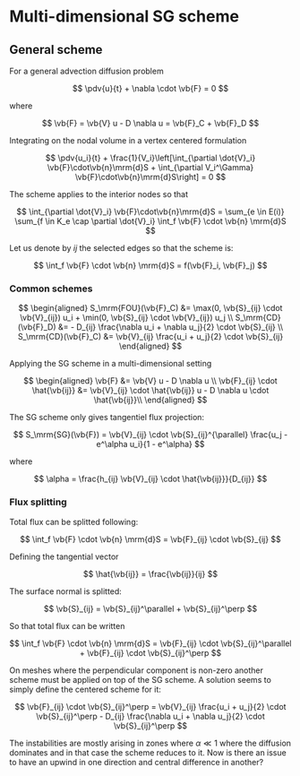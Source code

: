 # Multi-dimensional SG scheme


## General scheme

For a general advection diffusion problem

$$
\pdv{u}{t} + \nabla \cdot \vb{F} = 0
$$

where

$$
\vb{F} = \vb{V} u - D \nabla u = \vb{F}_C + \vb{F}_D
$$

Integrating on the nodal volume in a vertex centered formulation

$$
\pdv{u_i}{t} + \frac{1}{V_i}\left[\int_{\partial \dot{V}_i} \vb{F}\cdot\vb{n}\mrm{d}S + \int_{\partial V_i^\Gamma} \vb{F}\cdot\vb{n}\mrm{d}S\right] = 0
$$

The scheme applies to the interior nodes so that

$$
\int_{\partial \dot{V}_i} \vb{F}\cdot\vb{n}\mrm{d}S = \sum_{e \in E(i)} \sum_{f \in K_e \cap \partial \dot{V}_i} \int_f \vb{F} \cdot \vb{n} \mrm{d}S
$$

Let us denote by $ij$ the selected edges so that the scheme is:

$$
\int_f \vb{F} \cdot \vb{n} \mrm{d}S = f(\vb{F}_i, \vb{F}_j)
$$

### Common schemes

$$
\begin{aligned}
S_\mrm{FOU}(\vb{F}_C) &= \max(0, \vb{S}_{ij} \cdot \vb{V}_{ij}) u_i + \min(0, \vb{S}_{ij} \cdot \vb{V}_{ij}) u_j \\
S_\mrm{CD}(\vb{F}_D) &= - D_{ij} \frac{\nabla u_i + \nabla u_j}{2} \cdot \vb{S}_{ij} \\
S_\mrm{CD}(\vb{F}_C) &= \vb{V}_{ij} \frac{u_i + u_j}{2} \cdot \vb{S}_{ij}
\end{aligned}
$$

Applying the SG scheme in a multi-dimensional setting

$$
\begin{aligned}
\vb{F} &= \vb{V} u - D \nabla u \\
\vb{F}_{ij} \cdot \hat{\vb{ij}} &= \vb{V}_{ij} \cdot \hat{\vb{ij}} u - D \nabla u \cdot \hat{\vb{ij}}\\
\end{aligned}
$$

The SG scheme only gives tangentiel flux projection:

$$
S_\mrm{SG}(\vb{F}) = \vb{V}_{ij} \cdot \vb{S}_{ij}^{\parallel} \frac{u_j - e^\alpha u_i}{1 - e^\alpha} 
$$

where 

$$
\alpha = \frac{h_{ij} \vb{V}_{ij} \cdot \hat{\vb{ij}}}{D_{ij}}
$$

### Flux splitting

Total flux can be splitted following:

$$
\int_f \vb{F} \cdot \vb{n} \mrm{d}S = \vb{F}_{ij} \cdot \vb{S}_{ij}
$$

Defining the tangential vector

$$
\hat{\vb{ij}} = \frac{\vb{ij}}{ij}
$$

The surface normal is splitted:

$$
\vb{S}_{ij} = \vb{S}_{ij}^\parallel + \vb{S}_{ij}^\perp
$$

So that total flux can be written

$$
\int_f \vb{F} \cdot \vb{n} \mrm{d}S = \vb{F}_{ij} \cdot \vb{S}_{ij}^\parallel + \vb{F}_{ij} \cdot \vb{S}_{ij}^\perp
$$

On meshes where the perpendicular component is non-zero another scheme must be applied on top of the SG scheme. A solution seems to simply define the centered scheme for it:

$$
\vb{F}_{ij} \cdot \vb{S}_{ij}^\perp = \vb{V}_{ij} \frac{u_i + u_j}{2} \cdot \vb{S}_{ij}^\perp - D_{ij} \frac{\nabla u_i + \nabla u_j}{2} \cdot \vb{S}_{ij}^\perp
$$

The instabilities are mostly arising in zones where $\alpha \ll 1$ where the diffusion dominates and in that case the scheme reduces to it. Now is there an issue to have an upwind in one direction and central difference in another?